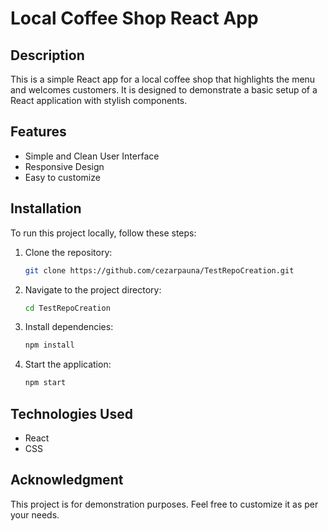 # Local Coffee Shop React App

## Description
This is a simple React app for a local coffee shop that highlights the menu and welcomes customers. It is designed to demonstrate a basic setup of a React application with stylish components.

## Features
- Simple and Clean User Interface
- Responsive Design
- Easy to customize

## Installation
To run this project locally, follow these steps:

1. Clone the repository:
   ```bash
   git clone https://github.com/cezarpauna/TestRepoCreation.git
   ```
2. Navigate to the project directory:
   ```bash
   cd TestRepoCreation
   ```
3. Install dependencies:
   ```bash
   npm install
   ```
4. Start the application:
   ```bash
   npm start
   ```

## Technologies Used
- React
- CSS

## Acknowledgment
This project is for demonstration purposes. Feel free to customize it as per your needs.